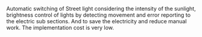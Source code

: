 Automatic switching of Street light considering the intensity of the sunlight, brightness control of lights by detecting movement and error reporting to the electric sub sections.
And to save the electricity and reduce manual work.
The implementation cost is very low.


